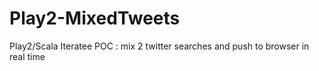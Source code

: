 Play2-MixedTweets
=================

Play2/Scala Iteratee POC : mix 2 twitter searches and push to browser in real time